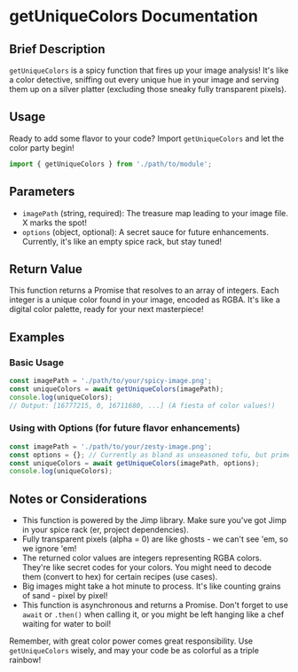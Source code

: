 # getUniqueColors Documentation

## Brief Description
`getUniqueColors` is a spicy function that fires up your image analysis! It's like a color detective, sniffing out every unique hue in your image and serving them up on a silver platter (excluding those sneaky fully transparent pixels).

## Usage
Ready to add some flavor to your code? Import `getUniqueColors` and let the color party begin!

```javascript
import { getUniqueColors } from './path/to/module';
```

## Parameters
- `imagePath` (string, required): The treasure map leading to your image file. X marks the spot!
- `options` (object, optional): A secret sauce for future enhancements. Currently, it's like an empty spice rack, but stay tuned!

## Return Value
This function returns a Promise that resolves to an array of integers. Each integer is a unique color found in your image, encoded as RGBA. It's like a digital color palette, ready for your next masterpiece!

## Examples

### Basic Usage
```javascript
const imagePath = './path/to/your/spicy-image.png';
const uniqueColors = await getUniqueColors(imagePath);
console.log(uniqueColors);
// Output: [16777215, 0, 16711680, ...] (A fiesta of color values!)
```

### Using with Options (for future flavor enhancements)
```javascript
const imagePath = './path/to/your/zesty-image.png';
const options = {}; // Currently as bland as unseasoned tofu, but primed for future spices!
const uniqueColors = await getUniqueColors(imagePath, options);
console.log(uniqueColors);
```

## Notes or Considerations
- This function is powered by the Jimp library. Make sure you've got Jimp in your spice rack (er, project dependencies).
- Fully transparent pixels (alpha = 0) are like ghosts - we can't see 'em, so we ignore 'em!
- The returned color values are integers representing RGBA colors. They're like secret codes for your colors. You might need to decode them (convert to hex) for certain recipes (use cases).
- Big images might take a hot minute to process. It's like counting grains of sand - pixel by pixel!
- This function is asynchronous and returns a Promise. Don't forget to use `await` or `.then()` when calling it, or you might be left hanging like a chef waiting for water to boil!

Remember, with great color power comes great responsibility. Use `getUniqueColors` wisely, and may your code be as colorful as a triple rainbow!
